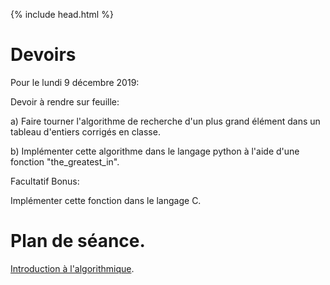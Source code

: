 {% include head.html %}

# Devoirs

Pour le lundi 9 décembre 2019:

Devoir à rendre sur feuille:

a) Faire tourner l'algorithme de recherche d'un plus grand élément dans un tableau d'entiers corrigés en classe.

b) Implémenter cette algorithme dans le langage python à l'aide d'une fonction "the_greatest_in".

Facultatif  Bonus:

Implémenter cette fonction dans le langage C.

<!--Créer une fonction python prend un tableau d'entiers et rend le tableau d'entier constitué des nombres du premiers tableaux élevés au carré.-->

# Plan de séance.

[Introduction à l'algorithmique](https://pixees.fr/informatiquelycee/n_site/nsi_prem_intro_algo.html).

<!--
2. Créer une fonction python qui compte le nombre d'éléments d'une liste.

3. Créer une fonction python qui prend en entrée une liste d'entiers et qui renvoit une liste constituée des doubles des entiers de la liste initiale.

3. Créer une fonction python min qui prend un tableau d'entiers et rend l'indice et la valeur du plus petit élément de ce tableau.

4. Réaliser une fonction python swap qui prend un tableau et deux indices et échange les valeurs du tableau ayant ces deux indices.

5. Réaliser une fonction python qui prend un tableau d'entiers et rend un tableau constitué des mêmes entiers mais dans l'ordre croissant.
-->
